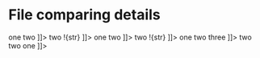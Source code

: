 # File comparing details

<div>
    <e:summary/>
    <e:example name="Order in list">
        <e:given>
            <e:fl-set dir="dir">
                <file name="file" autoFormat="true"><![CDATA[
                    <?xml version="1.0" encoding="UTF-8"?>
                    <list>
                        <item>one</item>
                        <item>two</item>
                    </list>
                    ]]>
                </file>
            </e:fl-set>
        </e:given>
        <e:then print="true">
            <e:fl-check dir="dir">
                <file name="file"><![CDATA[
                    <?xml version="1.0" encoding="UTF-8"?>
                    <list>
                        <item>two</item>
                        <item>!{str}</item>
                    </list>
                    ]]>
                </file>
            </e:fl-check>
        </e:then>
    </e:example>
    <e:example name="Tag order">
        <e:given>
            <e:fl-set dir="dir">
                <file name="file" autoFormat="true"><![CDATA[
                    <?xml version="1.0" encoding="UTF-8"?>
                    <data>
                        <one>one</one>
                        <two>two</two>
                    </data>
                    ]]>
                </file>
            </e:fl-set>
        </e:given>
        <e:then print="true">
            <e:fl-check dir="dir">
                <file name="file"><![CDATA[
                    <?xml version="1.0" encoding="UTF-8"?>
                    <data>
                        <two>two</two>
                        <one>!{str}</one>
                    </data>
                    ]]>
                </file>
            </e:fl-check>
        </e:then>
    </e:example>
    <e:example name="Failed" status="fail">
        <e:given>
            <e:fl-set dir="dir">
                <file name="file" autoFormat="true"><![CDATA[
                    <?xml version="1.0" encoding="UTF-8"?>
                    <data>
                        <one>one</one>
                        <two>two</two>
                        <three>three</three>
                    </data>
                    ]]>
                </file>
            </e:fl-set>
        </e:given>
        <e:then print="true">
            <e:fl-check dir="dir">
                <file name="file"><![CDATA[
                    <?xml version="1.0" encoding="UTF-8"?>
                    <data>
                        <two>two</two>
                        <two>two</two>
                        <one>one</one>
                    </data>
                    ]]>
                </file>
            </e:fl-check>
        </e:then>
    </e:example>
</div>